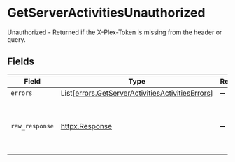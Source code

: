 # GetServerActivitiesUnauthorized

Unauthorized - Returned if the X-Plex-Token is missing from the header or query.


## Fields

| Field                                                                                                          | Type                                                                                                           | Required                                                                                                       | Description                                                                                                    |
| -------------------------------------------------------------------------------------------------------------- | -------------------------------------------------------------------------------------------------------------- | -------------------------------------------------------------------------------------------------------------- | -------------------------------------------------------------------------------------------------------------- |
| `errors`                                                                                                       | List[[errors.GetServerActivitiesActivitiesErrors](../../models/errors/getserveractivitiesactivitieserrors.md)] | :heavy_minus_sign:                                                                                             | N/A                                                                                                            |
| `raw_response`                                                                                                 | [httpx.Response](https://www.python-httpx.org/api/#response)                                                   | :heavy_minus_sign:                                                                                             | Raw HTTP response; suitable for custom response parsing                                                        |